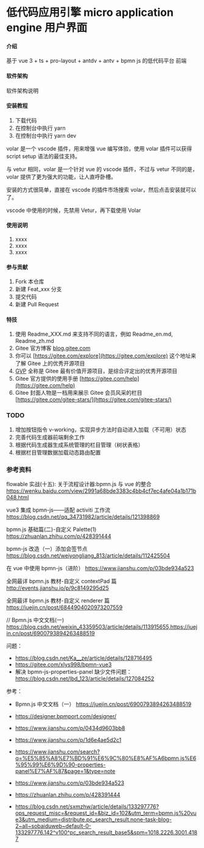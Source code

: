 # 低代码应用引擎 micro application engine 用户界面

#### 介绍

基于 vue 3 + ts + pro-layout + antdv + antv + bpmn js 的低代码平台 前端

#### 软件架构

软件架构说明

#### 安装教程

1.  下载代码
2.  在控制台中执行 yarn
3.  在控制台中执行 yarn dev

volar 是一个 vscode 插件，用来增强 vue 编写体验，使用 volar 插件可以获得 script setup 语法的最佳支持。

与 vetur 相同，volar 是一个针对 vue 的 vscode 插件，不过与 vetur 不同的是，volar 提供了更为强大的功能，让人直呼卧槽。

安装的方式很简单，直接在 vscode 的插件市场搜索 volar，然后点击安装就可以了。

vscode 中使用的时候，先禁用 Vetur，再下载使用 Volar

#### 使用说明

1.  xxxx
2.  xxxx
3.  xxxx

#### 参与贡献

1.  Fork 本仓库
2.  新建 Feat_xxx 分支
3.  提交代码
4.  新建 Pull Request

#### 特技

1.  使用 Readme_XXX.md 来支持不同的语言，例如 Readme_en.md, Readme_zh.md
2.  Gitee 官方博客 [blog.gitee.com](https://blog.gitee.com)
3.  你可以 [https://gitee.com/explore](https://gitee.com/explore) 这个地址来了解 Gitee 上的优秀开源项目
4.  [GVP](https://gitee.com/gvp) 全称是 Gitee 最有价值开源项目，是综合评定出的优秀开源项目
5.  Gitee 官方提供的使用手册 [https://gitee.com/help](https://gitee.com/help)
6.  Gitee 封面人物是一档用来展示 Gitee 会员风采的栏目 [https://gitee.com/gitee-stars/](https://gitee.com/gitee-stars/)

### TODO

1.  增加按钮指令 v-working，实现异步方法时自动进入加载（不可用）状态
2.  完善代码生成器前端剩余工作
3.  根据代码生成器生成系统管理的栏目管理（树状表格）
4.  根据栏目管理数据加载动态路由配置

### 参考资料

flowable 实战(十五): 关于流程设计器:bpmn.js 与 vue 的整合 https://wenku.baidu.com/view/2991a68bde3383c4bb4cf7ec4afe04a1b171b048.html

vue3 集成 bpmn-js——适配 activiti 工作流 https://blog.csdn.net/qq_34731982/article/details/121398869

bpmn.js 基础篇(二)-自定义 Palette(1) https://zhuanlan.zhihu.com/p/428391444

bpmn-js 改造（一）添加会签节点 https://blog.csdn.net/weiyongliang_813/article/details/112425504

在 vue 中使用 bpmn-js（进阶） https://www.jianshu.com/p/03bde934a523

全网最详 bpmn.js 教材-自定义 contextPad 篇 http://events.jianshu.io/p/9c8149295d25

全网最详 bpmn.js 教材-自定义 renderer 篇 https://juejin.cn/post/6844904020973207559

// Bpmn.js 中文文档(一) https://blog.csdn.net/weixin_43359503/article/details/113915655,https://juejin.cn/post/6900793894263488519

<!-- //========== -->

问题：

- https://blog.csdn.net/Ka__ze/article/details/128716495
- https://gitee.com/xlys998/bpmn-vue3
- 解决 bpmn-js-properties-panel 缺少文件问题：https://blog.csdn.net/lbd_123/article/details/127084252

参考：

- Bpmn.js 中文文档（一） https://juejin.cn/post/6900793894263488519
- https://designer.bpmport.com/designer/
- https://www.jianshu.com/p/0434d9603bb8
- https://www.jianshu.com/p/1d6e4ae5d2c1
- https://www.jianshu.com/search?q=%E5%85%A8%E7%BD%91%E6%9C%80%E8%AF%A6bpmn.js%E6%95%99%E6%9D%90-properties-panel%E7%AF%87&page=1&type=note
- https://www.jianshu.com/p/03bde934a523
- https://zhuanlan.zhihu.com/p/428391444

- https://blog.csdn.net/sxmzhw/article/details/133297776?ops_request_misc=&request_id=&biz_id=102&utm_term=bpmn.js%20vue3&utm_medium=distribute.pc_search_result.none-task-blog-2~all~sobaiduweb~default-0-133297776.142^v100^pc_search_result_base5&spm=1018.2226.3001.4187
